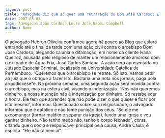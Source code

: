 ```yaml
---
layout: post
title: "Advogado diz que só quer uma retratação de Dom José Cardoso: Ele não pode dizer o que quiser"
date: 2007-05-03
tags: Advogados,João Cardoso,Louro José,Naomi Campbell
author: None
---
```

O advogado Hebron Oliveira confirmou agora há pouco ao Blog que estará entrando até o final da tarde com uma ação civil contra o arcebispo Dom José Cardoso, alegando calúnia e difamação, em nome da cliente Ivana Queiroz, acusada pelo religioso de manter um relacionamento amoroso com o ex-padre de Água Fria, José Carlos Santana.
A ação será apresentada no Juizado Especial Criminal, localizado na Universidade Católica de Pernambuco.
“Queremos que o arcebispo se retrate. Só isto. Vamos pedir ao juiz que o obrigue a fazer isto. Bastaria uma nota nos jornais, paga pela arquidiocese\"e. 
Na próxima semana, uma segunda ação será movida contra o arcebispo, mas na esfera civil, visando a indenização. “Nós não queremos dinheiro, a nossa intenção não é indenização por dinheiro. Só restabelecer a honra. Ele tem que aprender que não pode dizer o que quiser e ficar por isto mesmo”, informou.
Questionado sobre sua religiosidade, o advogado informou que é católico e não teme punição dos céus.
“Se ele me excomungar (tornar maldito e separar da igreja), fundo uma igreja e vou ganhar dinheiro. Não tenho medo não, tenho o corpo fechado”, conta, citando que o sócio e responsável principal pela causa, André Caula, é espírita. “Ele não tá nem aí”. 